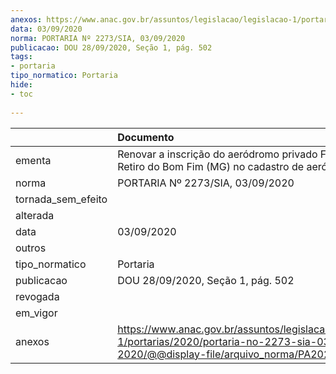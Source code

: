 ```yaml
---
anexos: https://www.anac.gov.br/assuntos/legislacao/legislacao-1/portarias/2020/portaria-no-2273-sia-03-09-2020/@@display-file/arquivo_norma/PA2020-2273.pdf
data: 03/09/2020
norma: PORTARIA Nº 2273/SIA, 03/09/2020
publicacao: DOU 28/09/2020, Seção 1, pág. 502
tags:
- portaria
tipo_normatico: Portaria
hide: 
- toc 
 
---
```


|                    | Documento                                                                                                                                            |
|:-------------------|:-----------------------------------------------------------------------------------------------------------------------------------------------------|
| ementa             | Renovar a inscrição do aeródromo privado Fazenda Retiro do Bom Fim (MG) no cadastro de aeródromos.                                                   |
| norma              | PORTARIA Nº 2273/SIA, 03/09/2020                                                                                                                     |
| tornada_sem_efeito |                                                                                                                                                      |
| alterada           |                                                                                                                                                      |
| data               | 03/09/2020                                                                                                                                           |
| outros             |                                                                                                                                                      |
| tipo_normatico     | Portaria                                                                                                                                             |
| publicacao         | DOU 28/09/2020, Seção 1, pág. 502                                                                                                                    |
| revogada           |                                                                                                                                                      |
| em_vigor           |                                                                                                                                                      |
| anexos             | https://www.anac.gov.br/assuntos/legislacao/legislacao-1/portarias/2020/portaria-no-2273-sia-03-09-2020/@@display-file/arquivo_norma/PA2020-2273.pdf |